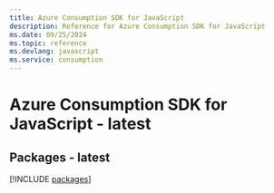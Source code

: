 ```yaml
---
title: Azure Consumption SDK for JavaScript
description: Reference for Azure Consumption SDK for JavaScript
ms.date: 09/25/2024
ms.topic: reference
ms.devlang: javascript
ms.service: consumption
---
```

# Azure Consumption SDK for JavaScript - latest
## Packages - latest
[!INCLUDE [packages](consumption-index.md)]